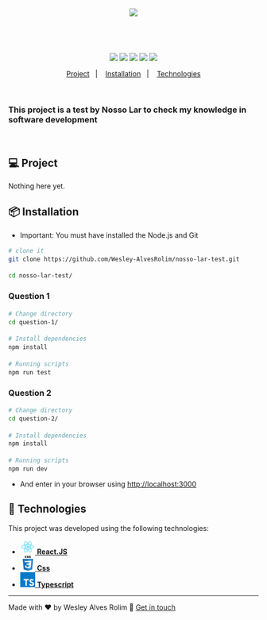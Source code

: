 <h1 align="center">
<img src="https://media.licdn.com/dms/image/C4D0BAQHsBRoV4FRz1Q/company-logo_200_200/0/1626904255460?e=1704326400&v=beta&t=JRWELQsCiCqh7tYq83ok---l_uqgkaYWoWE6hFTLCuc"/>
</h1>

<br>

<p align="center">
  <br>
  <img src="https://img.shields.io/github/languages/top/Wesley-AlvesRolim/nosso-lar-test">
  <img src="https://img.shields.io/github/issues/Wesley-AlvesRolim/nosso-lar-test">
  <img src="https://img.shields.io/github/forks/Wesley-AlvesRolim/nosso-lar-test">
  <img src="https://img.shields.io/github/stars/Wesley-AlvesRolim/nosso-lar-test">
  <img src="https://img.shields.io/github/license/Wesley-AlvesRolim/nosso-lar-test">
</p>

<p align="center">
  <a href="#-project">Project</a>&nbsp;&nbsp;&nbsp;|&nbsp;&nbsp;&nbsp;
  <a href="#-installation">Installation</a>&nbsp;&nbsp;&nbsp;|&nbsp;&nbsp;&nbsp;
  <a href="#-technologies">Technologies</a>
</p>

<br>

### This project is a test by Nosso Lar to check my knowledge in software development

<br>

## 💻 Project

<p>Nothing here yet.</p>

## 📦 Installation

- Important: You must have installed the Node.js and Git

```bash
# clone it
git clone https://github.com/Wesley-AlvesRolim/nosso-lar-test.git

cd nosso-lar-test/
```

### Question 1

```bash
# Change directory
cd question-1/

# Install dependencies
npm install

# Running scripts
npm run test
```

### Question 2

```bash
# Change directory
cd question-2/

# Install dependencies
npm install

# Running scripts
npm run dev
```

- And enter in your browser using <http://localhost:3000>

## 🚀 Technologies

This project was developed using the following technologies:

- [<img height="30" src="https://raw.githubusercontent.com/github/explore/80688e429a7d4ef2fca1e82350fe8e3517d3494d/topics/react/react.png"> **React.JS**](https://reactjs.org/)
- [<img height="30" src="https://raw.githubusercontent.com/github/explore/80688e429a7d4ef2fca1e82350fe8e3517d3494d/topics/css/css.png"> **Css**](https://developer.mozilla.org/pt-BR/docs/Web/CSS)
- [<img height="30" src="https://raw.githubusercontent.com/github/explore/80688e429a7d4ef2fca1e82350fe8e3517d3494d/topics/typescript/typescript.png"> **Typescript**](https://www.typescriptlang.org/)

---

Made with ♥ by Wesley Alves Rolim 👋 [Get in touch](https://www.linkedin.com/in/wesley-alves-rolim/)
